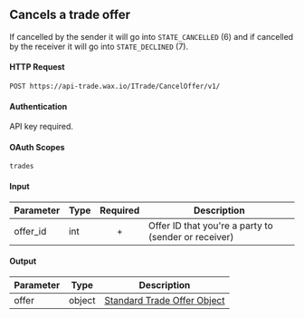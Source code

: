 ## Cancels a trade offer

If cancelled by the sender it will go into `STATE_CANCELLED` (6) and if cancelled by the receiver it will go into `STATE_DECLINED` (7).

#### HTTP Request

`POST https://api-trade.wax.io/ITrade/CancelOffer/v1/`

#### Authentication

API key required.

#### OAuth Scopes
`trades`

#### Input

Parameter | Type | Required   | Description
--------- | -----| :--------: | -----------
offer_id | int |  + | Offer ID that you're a party to (sender or receiver)

    
#### Output

Parameter | Type | Description
--------- | -----| -------- 
offer     | object    | [Standard Trade Offer Object](/ITrade.md#standard-trade-offer-object)
